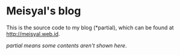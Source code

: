 # Meisyal's blog
This is the source code to my blog (*partial), which can be found at http://meisyal.web.id.

*partial means some contents aren't shown here*.
